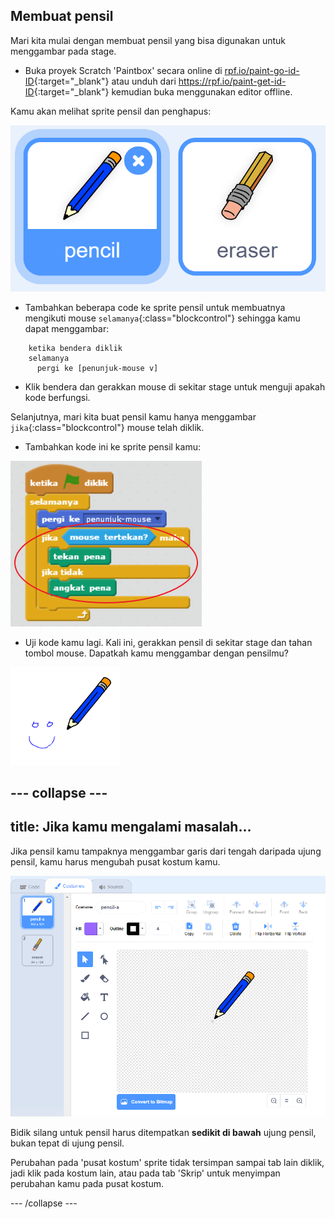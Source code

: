 ## Membuat pensil

Mari kita mulai dengan membuat pensil yang bisa digunakan untuk menggambar pada stage.

+ Buka proyek Scratch 'Paintbox' secara online di [rpf.io/paint-go-id-ID](https://rpf.io/paint-go-id-ID){:target="_blank"} atau unduh dari <https://rpf.io/paint-get-id-ID>{:target="_blank"} kemudian buka menggunakan editor offline.

Kamu akan melihat sprite pensil dan penghapus:

![tangkapan layar](images/paint-starter.png)

+ Tambahkan beberapa code ke sprite pensil untuk membuatnya mengikuti mouse `selamanya`{:class="blockcontrol"} sehingga kamu dapat menggambar:

```blocks
    ketika bendera diklik
    selamanya
      pergi ke [penunjuk-mouse v]
```

+ Klik bendera dan gerakkan mouse di sekitar stage untuk menguji apakah kode berfungsi.

Selanjutnya, mari kita buat pensil kamu hanya menggambar `jika`{:class="blockcontrol"} mouse telah diklik.

+ Tambahkan kode ini ke sprite pensil kamu:

![tangkapan layar](images/paint-pencil-draw-code.png)

+ Uji kode kamu lagi. Kali ini, gerakkan pensil di sekitar stage dan tahan tombol mouse. Dapatkah kamu menggambar dengan pensilmu?

![tangkapan layar](images/paint-draw.png)

--- collapse ---
---
title: Jika kamu mengalami masalah...
---
Jika pensil kamu tampaknya menggambar garis dari tengah daripada ujung pensil, kamu harus mengubah pusat kostum kamu.

![Pusat kostum](images/costume-center.png)

Bidik silang untuk pensil harus ditempatkan **sedikit di bawah** ujung pensil, bukan tepat di ujung pensil.

Perubahan pada 'pusat kostum' sprite tidak tersimpan sampai tab lain diklik, jadi klik pada kostum lain, atau pada tab 'Skrip' untuk menyimpan perubahan kamu pada pusat kostum.

--- /collapse ---
